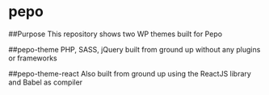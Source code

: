 # pepo
##Purpose
This repository shows two WP themes built for Pepo

##pepo-theme
PHP, SASS, jQuery built from ground up without any plugins or frameworks

##pepo-theme-react
Also built from ground up using the ReactJS library and Babel as compiler 
